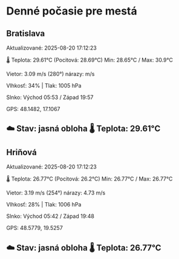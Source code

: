 ﻿# Denné počasie pre mestá

## Bratislava
Aktualizované: 2025-08-20 17:12:23

🌡️ Teplota: 29.61°C 
(Pocitová: 28.69°C)
Min: 28.65°C / Max: 30.9°C

Vietor: 3.09 m/s    (280°) 
nárazy:  m/s

Vlhkosť: 34% | Tlak: 1005 hPa

Slnko: Východ 05:53 / Západ 19:57

GPS: 48.1482, 17.1067

☁️ Stav: jasná obloha        🌡️ Teplota: 29.61°C
---

## Hriňová
Aktualizované: 2025-08-20 17:12:23

🌡️ Teplota: 26.77°C 
(Pocitová: 26.2°C)
Min: 26.77°C / Max: 26.77°C

Vietor: 3.19 m/s (254°)
nárazy: 4.73 m/s

Vlhkosť: 28% | Tlak: 1006 hPa

Slnko: Východ 05:42 / Západ 19:48

GPS: 48.5779, 19.5257

☁️ Stav: jasná obloha        🌡️ Teplota: 26.77°C
---

